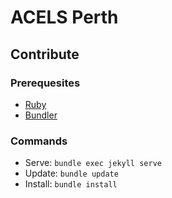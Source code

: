 # ACELS Perth

## Contribute

### Prerequesites

- [Ruby](https://www.ruby-lang.org/en/downloads/)
- [Bundler](https://bundler.io/)

### Commands

- Serve: ```bundle exec jekyll serve```
- Update: ```bundle update```
- Install: ```bundle install```